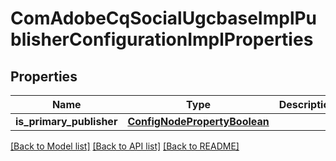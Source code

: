 # ComAdobeCqSocialUgcbaseImplPublisherConfigurationImplProperties

## Properties
Name | Type | Description | Notes
------------ | ------------- | ------------- | -------------
**is_primary_publisher** | [**ConfigNodePropertyBoolean**](ConfigNodePropertyBoolean.md) |  | [optional] 

[[Back to Model list]](../README.md#documentation-for-models) [[Back to API list]](../README.md#documentation-for-api-endpoints) [[Back to README]](../README.md)


